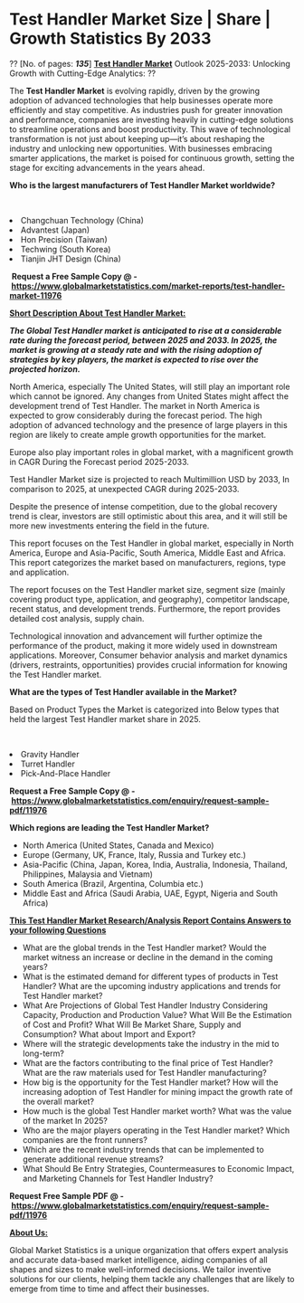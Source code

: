 <H1>Test Handler Market Size | Share | Growth Statistics By 2033</H1><p>?? [No. of pages:&nbsp;<strong><em>135</em></strong>]&nbsp;<strong><a href="https://www.globalmarketstatistics.com/market-reports/test-handler-market-11976">Test Handler&nbsp;Market</a></strong>&nbsp;Outlook 2025-2033: Unlocking Growth with Cutting-Edge Analytics: ??</p><p>The <strong>Test Handler Market</strong> is evolving rapidly, driven by the growing adoption of advanced technologies that help businesses operate more efficiently and stay competitive. As industries push for greater innovation and performance, companies are investing heavily in cutting-edge solutions to streamline operations and boost productivity. This wave of technological transformation is not just about keeping up&mdash;it&rsquo;s about reshaping the industry and unlocking new opportunities. With businesses embracing smarter applications, the market is poised for continuous growth, setting the stage for exciting advancements in the years ahead.</p><p><strong>Who is the largest manufacturers of Test Handler Market worldwide?</strong></p><p>&nbsp;<li>Changchuan Technology (China)<li> Advantest (Japan)<li> Hon Precision (Taiwan)<li> Techwing (South Korea)<li> Tianjin JHT Design (China)</p><p>&nbsp;<strong>Request a Free Sample Copy @ -&nbsp;<a href="https://www.globalmarketstatistics.com/market-reports/test-handler-market-11976">https://www.globalmarketstatistics.com/market-reports/test-handler-market-11976</a></strong></p><p><strong><u>Short Description About Test Handler Market:</u></strong></p><p><strong><em>The Global Test Handler market is anticipated to rise at a considerable rate during the forecast period, between 2025 and 2033. In 2025, the market is growing at a steady rate and with the rising adoption of strategies by key players, the market is expected to rise over the projected horizon.</em></strong></p><p>North America, especially The United States, will still play an important role which cannot be ignored. Any changes from United States might affect the development trend of Test Handler. The market in North America is expected to grow considerably during the forecast period. The high adoption of advanced technology and the presence of large players in this region are likely to create ample growth opportunities for the market.</p><p>Europe also play important roles in global market, with a magnificent growth in CAGR During the Forecast period 2025-2033.</p><p>Test Handler Market size is projected to reach Multimillion USD by 2033, In comparison to 2025, at unexpected CAGR during 2025-2033.</p><p>Despite the presence of intense competition, due to the global recovery trend is clear, investors are still optimistic about this area, and it will still be more new investments entering the field in the future.</p><p>This report focuses on the Test Handler in global market, especially in North America, Europe and Asia-Pacific, South America, Middle East and Africa. This report categorizes the market based on manufacturers, regions, type and application.</p><p>The report focuses on the Test Handler market size, segment size (mainly covering product type, application, and geography), competitor landscape, recent status, and development trends. Furthermore, the report provides detailed cost analysis, supply chain.</p><p>Technological innovation and advancement will further optimize the performance of the product, making it more widely used in downstream applications. Moreover, Consumer behavior analysis and market dynamics (drivers, restraints, opportunities) provides crucial information for knowing the Test Handler market.</p><p><strong>What are the types of Test Handler available in the Market?</strong></p><p>Based on Product Types the Market is categorized into Below types that held the largest Test Handler market share in 2025.</p><p>&nbsp;<li>Gravity Handler<li> Turret Handler<li> Pick-And-Place Handler&nbsp;</p><p><strong>Request a Free Sample Copy @ -&nbsp;<a href="https://www.globalmarketstatistics.com/enquiry/request-sample-pdf/11976">https://www.globalmarketstatistics.com/enquiry/request-sample-pdf/11976</a></strong></p><p><strong>Which regions are leading the Test Handler Market?</strong></p><ul><li>North America (United States, Canada and Mexico)</li><li>Europe (Germany, UK, France, Italy, Russia and Turkey etc.)</li><li>Asia-Pacific (China, Japan, Korea, India, Australia, Indonesia, Thailand, Philippines, Malaysia and Vietnam)</li><li>South America (Brazil, Argentina, Columbia etc.)</li><li>Middle East and Africa (Saudi Arabia, UAE, Egypt, Nigeria and South Africa)</li></ul><p><strong><u>This Test Handler Market Research/Analysis Report Contains Answers to your following Questions</u></strong></p><ul><li>What are the global trends in the Test Handler market? Would the market witness an increase or decline in the demand in the coming years?</li><li>What is the estimated demand for different types of products in Test Handler? What are the upcoming industry applications and trends for Test Handler market?</li><li>What Are Projections of Global Test Handler Industry Considering Capacity, Production and Production Value? What Will Be the Estimation of Cost and Profit? What Will Be Market Share, Supply and Consumption? What about Import and Export?</li><li>Where will the strategic developments take the industry in the mid to long-term?</li><li>What are the factors contributing to the final price of Test Handler? What are the raw materials used for Test Handler manufacturing?</li><li>How big is the opportunity for the Test Handler market? How will the increasing adoption of Test Handler for mining impact the growth rate of the overall market?</li><li>How much is the global Test Handler market worth? What was the value of the market In 2025?</li><li>Who are the major players operating in the Test Handler market? Which companies are the front runners?</li><li>Which are the recent industry trends that can be implemented to generate additional revenue streams?</li><li>What Should Be Entry Strategies, Countermeasures to Economic Impact, and Marketing Channels for Test Handler Industry?</li></ul><p><strong>Request Free Sample PDF @ -&nbsp;<a href="https://www.globalmarketstatistics.com/enquiry/request-sample-pdf/11976">https://www.globalmarketstatistics.com/enquiry/request-sample-pdf/11976</a></strong></p><p><strong><u>About Us:</u></strong></p><p>Global Market Statistics&nbsp;is a unique organization that offers expert analysis and accurate data-based market intelligence, aiding companies of all shapes and sizes to make well-informed decisions. We tailor inventive solutions for our clients, helping them tackle any challenges that are likely to emerge from time to time and affect their businesses.</p>

